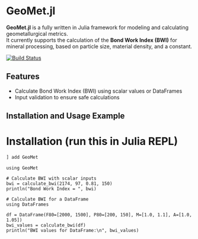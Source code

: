 # GeoMet.jl

**GeoMet.jl** is a fully written in Julia framework for modeling and calculating geometallurgical metrics.  
It currently supports the calculation of the **Bond Work Index (BWI)** for mineral processing, based on particle size, material density, and a constant.

[![Build Status](https://github.com/GeoMet-jl/GeoMet.jl/actions/workflows/CI.yml/badge.svg?branch=main)](https://github.com/GeoMet-jl/GeoMet.jl/actions/workflows/CI.yml?query=branch%3Amain)

## Features

- Calculate Bond Work Index (BWI) using scalar values or DataFrames
- Input validation to ensure safe calculations

## Installation and Usage Example

# Installation (run this in Julia REPL)

```julia
] add GeoMet

```
```# Usage example
using GeoMet

# Calculate BWI with scalar inputs
bwi = calculate_bwi(2174, 97, 0.81, 150)
println("Bond Work Index = ", bwi)

# Calculate BWI for a DataFrame
using DataFrames

df = DataFrame(F80=[2000, 1500], P80=[200, 150], M=[1.0, 1.1], A=[1.0, 1.05])
bwi_values = calculate_bwi(df)
println("BWI values for DataFrame:\n", bwi_values)

